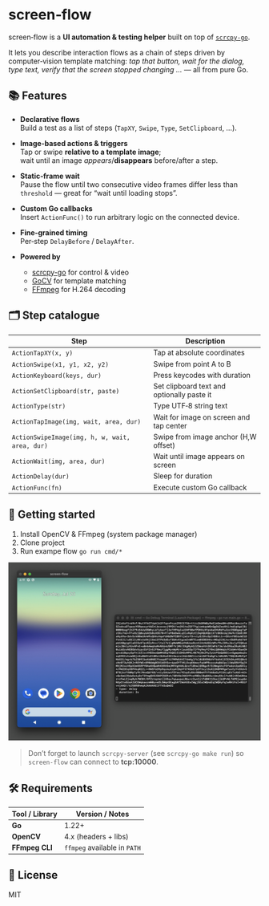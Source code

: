 # screen‑flow

screen‑flow is a **UI automation & testing helper** built on top of [`scrcpy‑go`](https://github.com/merzzzl/scrcpy-go).  

It lets you describe interaction flows as a chain of steps driven by
computer‑vision template matching: *tap that button, wait for the dialog,
type text, verify that the screen stopped changing …* — all from pure Go.

## 📚  Features

- **Declarative flows**  
  Build a test as a list of steps (`TapXY`, `Swipe`, `Type`, `SetClipboard`, …).

- **Image‑based actions & triggers**  
  Tap or swipe **relative to a template image**;  
  wait until an image *appears*/**disappears** before/after a step.

- **Static‑frame wait**  
  Pause the flow until two consecutive video frames differ less than
  `threshold` — great for “wait until loading stops”.

- **Custom Go callbacks**  
  Insert `ActionFunc()` to run arbitrary logic on the connected device.

- **Fine‑grained timing**  
  Per‑step `DelayBefore` / `DelayAfter`.

- **Powered by**  
  - [scrcpy-go](https://github.com/merzzzl/scrcpy-go) for control & video  
  - [GoCV](https://gocv.io/) for template matching  
  - [FFmpeg](https://ffmpeg.org/) for H.264 decoding

## 🗂  Step catalogue

| Step                                           | Description                                |
| ---------------------------------------------- | ------------------------------------------ |
| `ActionTapXY(x, y)`                            | Tap at absolute coordinates                |
| `ActionSwipe(x1, y1, x2, y2)`                  | Swipe from point A to B                    |
| `ActionKeyboard(keys, dur)`                    | Press keycodes with duration               |
| `ActionSetClipboard(str, paste)`               | Set clipboard text and optionally paste it |
| `ActionType(str)`                              | Type UTF‑8 string text                     |
| `ActionTapImage(img, wait, area, dur)`         | Wait for image on screen and tap center    |
| `ActionSwipeImage(img, h, w, wait, area, dur)` | Swipe from image anchor (H,W offset)       |
| `ActionWait(img, area, dur)`                   | Wait until image appears on screen         |
| `ActionDelay(dur)`                             | Sleep for duration                         |
| `ActionFunc(fn)`                               | Execute custom Go callback                 |

## 🚀  Getting started

1) Install OpenCV & FFmpeg (system package manager)
2) Clone project
3) Run exampe flow ```go run cmd/*```

![screenshot](README.png)

> Don’t forget to launch `scrcpy-server` (see `scrcpy-go make run`)
> so `screen‑flow` can connect to **tcp:10000**.

## 🛠  Requirements

| Tool / Library     | Version / Notes                                         |
| ------------------ | ------------------------------------------------------- |
| **Go**             | 1.22+                                                   |
| **OpenCV**         | 4.x (headers + libs)                                    |
| **FFmpeg CLI**     | `ffmpeg` available in `PATH`                            |

## 📄  License

MIT
